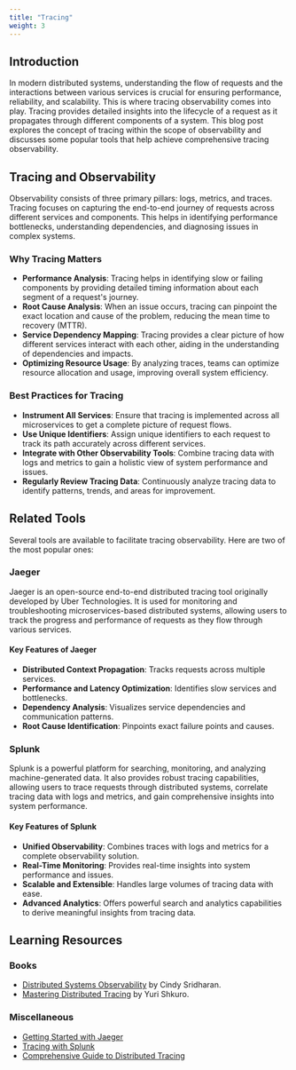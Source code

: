 ```yaml
---
title: "Tracing"
weight: 3
---
```

## Introduction

In modern distributed systems, understanding the flow of requests and the interactions between various services is crucial for ensuring performance, reliability, and scalability. This is where tracing observability comes into play. Tracing provides detailed insights into the lifecycle of a request as it propagates through different components of a system. This blog post explores the concept of tracing within the scope of observability and discusses some popular tools that help achieve comprehensive tracing observability.

## Tracing and Observability

Observability consists of three primary pillars: logs, metrics, and traces. Tracing focuses on capturing the end-to-end journey of requests across different services and components. This helps in identifying performance bottlenecks, understanding dependencies, and diagnosing issues in complex systems.

### Why Tracing Matters

- **Performance Analysis**: Tracing helps in identifying slow or failing components by providing detailed timing information about each segment of a request's journey.
- **Root Cause Analysis**: When an issue occurs, tracing can pinpoint the exact location and cause of the problem, reducing the mean time to recovery (MTTR).
- **Service Dependency Mapping**: Tracing provides a clear picture of how different services interact with each other, aiding in the understanding of dependencies and impacts.
- **Optimizing Resource Usage**: By analyzing traces, teams can optimize resource allocation and usage, improving overall system efficiency.

### Best Practices for Tracing

- **Instrument All Services**: Ensure that tracing is implemented across all microservices to get a complete picture of request flows.
- **Use Unique Identifiers**: Assign unique identifiers to each request to track its path accurately across different services.
- **Integrate with Other Observability Tools**: Combine tracing data with logs and metrics to gain a holistic view of system performance and issues.
- **Regularly Review Tracing Data**: Continuously analyze tracing data to identify patterns, trends, and areas for improvement.

## Related Tools

Several tools are available to facilitate tracing observability. Here are two of the most popular ones:

### Jaeger

Jaeger is an open-source end-to-end distributed tracing tool originally developed by Uber Technologies. It is used for monitoring and troubleshooting microservices-based distributed systems, allowing users to track the progress and performance of requests as they flow through various services.

#### Key Features of Jaeger

- **Distributed Context Propagation**: Tracks requests across multiple services.
- **Performance and Latency Optimization**: Identifies slow services and bottlenecks.
- **Dependency Analysis**: Visualizes service dependencies and communication patterns.
- **Root Cause Identification**: Pinpoints exact failure points and causes.

### Splunk

Splunk is a powerful platform for searching, monitoring, and analyzing machine-generated data. It also provides robust tracing capabilities, allowing users to trace requests through distributed systems, correlate tracing data with logs and metrics, and gain comprehensive insights into system performance.

#### Key Features of Splunk

- **Unified Observability**: Combines traces with logs and metrics for a complete observability solution.
- **Real-Time Monitoring**: Provides real-time insights into system performance and issues.
- **Scalable and Extensible**: Handles large volumes of tracing data with ease.
- **Advanced Analytics**: Offers powerful search and analytics capabilities to derive meaningful insights from tracing data.

## Learning Resources

### Books
- [Distributed Systems Observability](https://www.oreilly.com/library/view/distributed-systems-observability/9781492033431/) by Cindy Sridharan.
- [Mastering Distributed Tracing](https://www.amazon.com/Mastering-Distributed-Tracing-performance-microservices-ebook/dp/B07MBNGF7Q) by Yuri Shkuro.

### Miscellaneous
- [Getting Started with Jaeger](https://www.youtube.com/watch?v=auLtKhrkzdw)
- [Tracing with Splunk](https://docs.splunk.com/Documentation/Splunk/latest/Tracing)
- [Comprehensive Guide to Distributed Tracing](https://opentracing.io/guides/)

